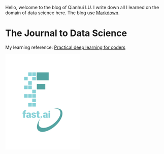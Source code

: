Hello, welcome to the blog of Qianhui LU.
I write down all I learned on the domain of data science here.
The blog use [Markdown](https://guides.github.com/features/mastering-markdown/). 

# The Journal to Data Science

My learning reference:
[Practical deep learning for coders](https://course.fast.ai/)  

![Image of fast.ai logo](images/logo.png)
